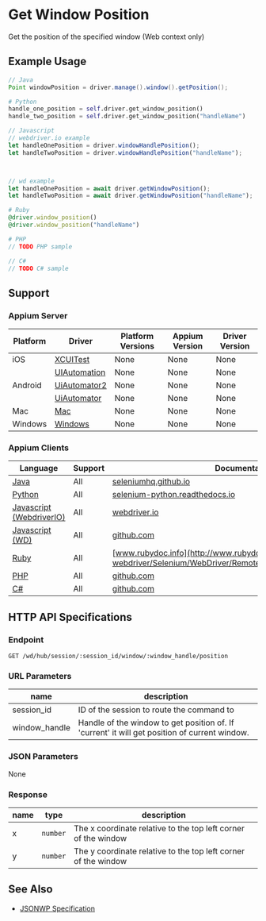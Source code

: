 # Get Window Position

Get the position of the specified window (Web context only)

## Example Usage

```java
// Java
Point windowPosition = driver.manage().window().getPosition();

```

```python
# Python
handle_one_position = self.driver.get_window_position()
handle_two_position = self.driver.get_window_position("handleName")

```

```javascript
// Javascript
// webdriver.io example
let handleOnePosition = driver.windowHandlePosition();
let handleTwoPosition = driver.windowHandlePosition("handleName");



// wd example
let handleOnePosition = await driver.getWindowPosition();
let handleTwoPosition = await driver.getWindowPosition("handleName");

```

```ruby
# Ruby
@driver.window_position()
@driver.window_position("handleName")

```

```php
# PHP
// TODO PHP sample

```

```csharp
// C#
// TODO C# sample

```

## Support

### Appium Server

| Platform | Driver                                                   | Platform Versions | Appium Version | Driver Version |
| -------- | -------------------------------------------------------- | ----------------- | -------------- | -------------- |
| iOS      | [XCUITest](/docs/en/drivers/ios-xcuitest.md)             | None              | None           | None           |
|          | [UIAutomation](/docs/en/drivers/ios-uiautomation.md)     | None              | None           | None           |
| Android  | [UiAutomator2](/docs/en/drivers/android-uiautomator2.md) | None              | None           | None           |
|          | [UiAutomator](/docs/en/drivers/android-uiautomator.md)   | None              | None           | None           |
| Mac      | [Mac](/docs/en/drivers/mac.md)                           | None              | None           | None           |
| Windows  | [Windows](/docs/en/drivers/windows.md)                   | None              | None           | None           |

### Appium Clients

| Language                                                             | Support | Documentation                                                                                                                                      |
| -------------------------------------------------------------------- | ------- | -------------------------------------------------------------------------------------------------------------------------------------------------- |
| [Java](https://github.com/appium/java-client/releases/latest)        | All     | [seleniumhq.github.io](https://seleniumhq.github.io/selenium/docs/api/java/org/openqa/selenium/WebDriver.Window.html#getPosition--)                |
| [Python](https://github.com/appium/python-client/releases/latest)    | All     | [selenium-python.readthedocs.io](http://selenium-python.readthedocs.io/api.html#selenium.webdriver.remote.webdriver.WebDriver.get_window_position) |
| [Javascript (WebdriverIO)](http://webdriver.io/index.html)           | All     | [webdriver.io](http://webdriver.io/api/protocol/windowHandlePosition.html)                                                                         |
| [Javascript (WD)](https://github.com/admc/wd/releases/latest)        | All     | [github.com](https://github.com/admc/wd/blob/master/lib/commands.js#L586)                                                                          |
| [Ruby](https://github.com/appium/ruby_lib/releases/latest)           | All     | [www.rubydoc.info](http://www.rubydoc.info/gems/selenium-webdriver/Selenium/WebDriver/Remote/W3C/Bridge:window_position)                           |
| [PHP](https://github.com/appium/php-client/releases/latest)          | All     | [github.com](https://github.com/appium/php-client/)                                                                                                |
| [C#](https://github.com/appium/appium-dotnet-driver/releases/latest) | All     | [github.com](https://github.com/appium/appium-dotnet-driver/)                                                                                      |

## HTTP API Specifications

### Endpoint

`GET /wd/hub/session/:session_id/window/:window_handle/position`

### URL Parameters

| name          | description                                                                                   |
| ------------- | --------------------------------------------------------------------------------------------- |
| session_id    | ID of the session to route the command to                                                     |
| window_handle | Handle of the window to get position of. If 'current' it will get position of current window. |

### JSON Parameters

None

### Response

| name | type     | description                                                    |
| ---- | -------- | -------------------------------------------------------------- |
| x    | `number` | The x coordinate relative to the top left corner of the window |
| y    | `number` | The y coordinate relative to the top left corner of the window |

## See Also

* [JSONWP Specification](https://github.com/SeleniumHQ/selenium/wiki/JsonWireProtocol#get-sessionsessionidwindowwindowhandleposition)